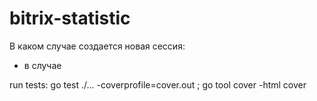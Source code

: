 # bitrix-statistic

В каком случае создается новая сессия:
- в случае




run tests:
go test ./... -coverprofile=cover.out ;  go tool cover -html cover 